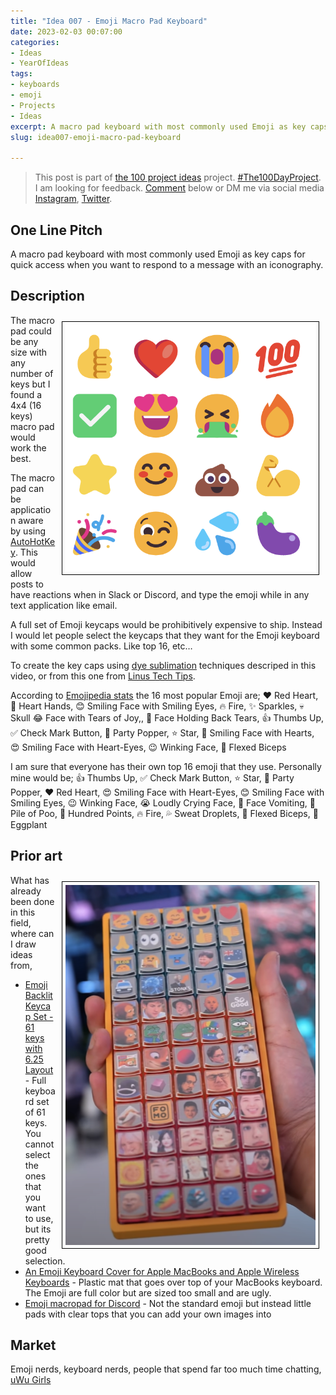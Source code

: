 ```yaml
---
title: "Idea 007 - Emoji Macro Pad Keyboard"
date: 2023-02-03 00:07:00
categories:
- Ideas
- YearOfIdeas
tags:
- keyboards
- emoji
- Projects
- Ideas
excerpt: A macro pad keyboard with most commonly used Emoji as key caps for quick access when you want to respond to a message with an iconography
slug: idea007-emoji-macro-pad-keyboard

---
```


> This post is part of [the 100 project ideas](/projects/2023-100-ideas/) project. [#The100DayProject](https://www.the100dayproject.org/). I am looking for feedback. <a href='#utterances-comments'>Comment</a> below or DM me via social media <a href="https://instagram.com/funvill" rel="nofollow noopener noreferrer"><i class="fab fa-fw fa-instagram" aria-hidden="true"></i><span class="label">Instagram</span></a>, <a href="https://twitter.com/funvill" rel="nofollow noopener noreferrer"><i class="fab fa-fw fa-twitter" aria-hidden="true"></i><span class="label">Twitter</span></a>.

## One Line Pitch

A macro pad keyboard with most commonly used Emoji as key caps for quick access when you want to respond to a message with an iconography.

## Description

<img src="/public/uploads/2023/top-16-emoji.png" alt="Top 16 Emoji" style="float: right; margin: 10px; max-width: 400px; border: 1px solid black; padding: 5px"/>The macro pad could be any size with any number of keys but I found a 4x4 (16 keys) macro pad would work the best.

The macro pad can be application aware by using [AutoHotKey](https://www.autohotkey.com/). This would allow posts to have reactions when in Slack or Discord, and type the emoji while in any text application like email.

A full set of Emoji keycaps would be prohibitively expensive to ship. Instead I would let people select the keycaps that they want for the Emoji keyboard with some common packs. Like top 16, etc…

To create the key caps using [dye sublimation](https://www.youtube.com/watch?v=jNZkzK4l0F8) techniques descriped in this video, or from this one from [Linus Tech Tips](https://www.youtube.com/watch?v=-scV7LLvdh8).

According to [Emojipedia stats](https://emojipedia.org/stats/) the 16 most popular Emoji are;
❤️ Red Heart, 🫶 Heart Hands, 😊 Smiling Face with Smiling Eyes, 🔥 Fire, ✨ Sparkles, 💀 Skull
😂 Face with Tears of Joy,, 🥹 Face Holding Back Tears, 👍 Thumbs Up, ✅ Check Mark Button,  🎉 Party Popper, ⭐ Star, 🥰 Smiling Face with Hearts, 😍 Smiling Face with Heart-Eyes, 😉 Winking Face, 💪 Flexed Biceps

I am sure that everyone has their own top 16 emoji that they use. Personally mine would be; 👍 Thumbs Up, ✅ Check Mark Button, ⭐ Star, 🎉 Party Popper, ❤️ Red Heart, 😍 Smiling Face with Heart-Eyes, 😊 Smiling Face with Smiling Eyes, 😉 Winking Face, 😭 Loudly Crying Face, 🤮 Face Vomiting, 💩 Pile of Poo, 💯 Hundred Points, 🔥 Fire, 💦 Sweat Droplets, 💪 Flexed Biceps, 🍆 Eggplant

## Prior art

<img src="/public/uploads/2023/emoji_macropad_for_discord.png" alt="Emoji_macropad_for_discord" style="float: right; margin: 10px; max-width: 400px; border: 1px solid black; padding: 5px"/>What has already been done in this field, where can I draw ideas from,

- [Emoji Backlit Keycap Set - 61 keys with 6.25 Layout](https://www.etsy.com/ca/listing/1326230451/emoji-backlit-keycap-set-61-keys-with) - Full keyboard set of 61 keys. You cannot select the ones that you want to use, but its pretty good selection.
- [An Emoji Keyboard Cover for Apple MacBooks and Apple Wireless Keyboards](https://laughingsquid.com/an-emoji-keyboard-cover-for-apple-macbooks-and-apple-wireless-keyboards/) - Plastic mat that goes over top of your MacBooks keyboard. The Emoji are full color but are sized too small and are ugly.
- [Emoji macropad for Discord](https://www.youtube.com/watch?v=NGPvuCFWLNg) - Not the standard emoji but instead little pads with clear tops that you can add your own images into

## Market

Emoji nerds, keyboard nerds, people that spend far too much time chatting, [uWu Girls](https://www.youtube.com/watch?v=xjrU3N8M4eo)
